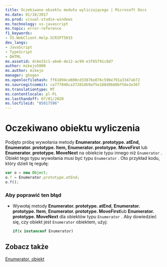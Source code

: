 ```yaml
---
title: Oczekiwano obiektu modułu wyliczającego | Microsoft Docs
ms.date: 01/18/2017
ms.prod: visual-studio-windows
ms.technology: vs-javascript
ms.topic: error-reference
f1_keywords:
- VS.WebClient.Help.SCRIPT5015
dev_langs:
- JavaScript
- TypeScript
- DHTML
ms.assetid: dc6e32c1-a6e6-4e12-ac99-e3f65f91c8d7
author: mikejo5000
ms.author: mikejo
manager: ghogen
ms.openlocfilehash: ff61894ce808cd33876e876c596e791a3347ab72
ms.sourcegitcommit: ca777040ca372014b9af5e188d9b60bf56e3e36f
ms.translationtype: MT
ms.contentlocale: pl-PL
ms.lasthandoff: 07/01/2020
ms.locfileid: "85817596"
---
```

# <a name="enumerator-object-expected"></a>Oczekiwano obiektu wyliczenia
Podjęto próbę wywołania metody **Enumerator. prototype. atEnd, Enumerator. prototype. Item, Enumerator. prototype. MoveFirst** lub **Enumerator. prototype. MoveNext** na obiekcie typu innego niż `Enumerator` . Obiekt tego typu wywołania musi być typu `Enumerator` . Oto przykład kodu, który dzieli tę regułę:  
  
```JavaScript  
var o = new Object;  
o.f = Enumerator.prototype.atEnd;  
o.f();  
```  
  
### <a name="to-correct-this-error"></a>Aby poprawić ten błąd  
  
- Wywołaj metody **Enumerator. prototype. atEnd**, **Enumerator. prototype. Item**, **Enumerator. prototype. MoveFirst**lub **Enumerator. prototype. MoveNext** dla obiektów typu `Enumerator` . Aby dowiedzieć się, czy obiekt jest `Enumerator` obiektem, użyj:  
  
    ```js
    if(x instanceof Enumerator)  
    ```  
  
## <a name="see-also"></a>Zobacz także  
 [Enumerator, obiekt](../../javascript/reference/enumerator-object-javascript.md)